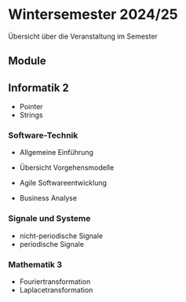 # Wintersemester 2024/25

Übersicht über die Veranstaltung im Semester

## Module

## Informatik 2

- Pointer
- Strings

### Software-Technik

- Allgemeine Einführung
- Übersicht Vorgehensmodelle
- Agile Softwareentwicklung

- Business Analyse
  
### Signale und Systeme

- nicht-periodische Signale
- periodische Signale

### Mathematik 3

- Fouriertransformation
- Laplacetransformation
  